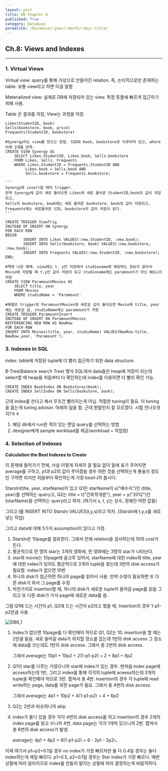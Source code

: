 ```yaml
---
layout: post
title: DB Chapter 8
published: True
category: Database
permalink: /Database/:year/:month/:day/:title/
---
```


## Ch.8: Views and Indexes

------------

### 1. Virtual Views

Virtual view: query를 통해 가상으로 만들어진 relation. 즉, 논리적으로만 존재하는 table. 보통 view라고 하면 이걸 말함

Materialized view: 실제로 DB에 저장되어 있는 view. 특정 튜플에 빠르게 접근하기 위해 사용.

Table 은 결과를 저장, View는 과정을 저장.

```mysql
Likes(StudentID, book)
Sells(bookstore, book, price)
Frequents(StudentID, bookstore)

#Synergy라는 view를 만드는 방법. SID와 book, bookstore로 이루어져 있고, where 아래 3개를 만족.
CREATE VIEW Synergy AS
    SELECT Likes.StudentID, Likes.book, Sells.bookstore
    FROM Likes, Sells, Frequents
    WHERE Likes.StudentID = Frequents.StudentID AND
         Likes.book = Sells.book AND
         Sells.bookstore = Frequents.bookstore;
	
'''
Synergy에 insert할 때의 trigger. 
만약 Synergy에 값이 새로 들어오면 Likes에 새로 들어온 StudentID,book의 값이 저장되고, 
Sells의 bookstore, book에는 새로 들어온 bookstore, book의 값이 저장되고, 
Frequents에는 새로들어온 SID, bookstore의 값이 저장이 된다.
'''

CREATE TRIGGER ViewTrig
INSTEAD OF INSERT ON Synergy
FOR EACH ROW
BEGIN
		INSERT INTO Likes VALUES(:new.StudentID, :new.book);
		INSERT INTO Sells(bookstore, book) VALUES(:new.bookstore, :new.book);
		INSERT INTO Frequents VALUES(:new.StudentID, :new.bookstore);
END;

#책에 나온 예제. view에는 t, y만 저장해서 studioname에 해당하는 정보가 없어서 Movie에 저장될 때 t,y만 값이 저장이 되고 studioname에는 paramount가 아닌 NULL이 저장
CREATE VIEW ParamountMovies AS
	SELECT title, year
	FROM Movies
	WHERE studioName = 'Paramount'

#해결은 trigger로 ParamountMovies에 새로운 값이 들어오면 Movie에 title, year에는 새로운 값, studioName에는 paramount가 저장
CREATE TRIGGER ParamountInsert
INSTEAD OF INSERT ON ParamountMovies
REFFERENCING NEW ROW AS NewRow
FOR EACH ROW
INSERT INTO Movies(title, year, studioName) VALUES(NewRow.title, NewRow.year, 'Paramount');
```

### 

### 3. Indexes in SQL

index:  table에 저장된 tuple에 더 빨리 접근하기 위한 data structure. 

B-Tree(Balance search Tree) 형식 SQL에서 data들은 heap에 저장이 되는데 select할 때 heap을 처음부터 다 확인하는데 index를 이용하면 더 빨리 확인 가능.

```mysql
CREATE INDEX BookIndex ON Bookstores(book);
CREATE INDEX SellIndex ON Sells(bookstore, book);
```

근데 index를 쓴다고 해서 무조건 빨라지는게 아님. 적절한 tuning이 필요. 이 tuning을 돕는게 tuning advisor. 아래의 일을 함. 근데 뭔말인지 잘 모르겠다. 시험 안나오겟지?ㅎㅎ

1. 해당 db에서 run한 적이 있는 랜덤 query를 선택하는 방법
2. designer에게 sample workload를 제공(workload = 작업량)



### 4. Selection of Indexes

**Calculation the Best Indexes to Create**

이 문제에 들어가기 전에, 사실 이렇게 자세히 알 필요 없이 밑에 표가 주어지면 average를 구하고, p1과 p2의 값이 주어졌을 경우 어떤 것을 선택하는게 좋을지 정도만 구하면 되지만 처음부터 확인하는게 가장 best니까 봅시다.

StarsIn(title, year, starName)이 있고 Q1은 starName이 s("배수지")인 (title, year)를 선택하는 query고, Q2는 title = t("건축학개론"), year = y("2012")인 (starName)을 선택하는 query라고 하자. (여기서 s, t, y는 상수, 정해진 어떤 값들)

그리고 I를 INSERT INTO StarsIn VALUES(t,y,s)라고 하자. (StarsIn에 t,y,s를 새로 넣는 작업)

그리고 data에 대해 5가지 assumption이 있다고 가정.

1. StarsIn은 10page를 점유한다. 그래서 전체 relation을 검사하는데 10의 cost가 든다.
2. 평균적으로 한 명의 star는 3개의 영화에, 한 영화에는 3명의 star가 나타난다.
3. star와 movie는 10page에 골고루 있어서, starName에 대한 index와 title, year에 대한 index가 있어도 평균적으로 3개의 tuple을 찾는데 3번의 disk access가 필요함. index가 없으면 10번
4. 하나의 disk가 접근하면 하나의 page를 읽어서 사용. 만약 수정이 필요하면 또 다른 disk가 와서 그 page를 수정
5. 마찬가지로 insertion할 때, 하나의 disk가 새로운 tuple이 들어갈 page를 읽음 그리고 또 다른 disk가 가서 page에 새로운 data를 씀.

그럼 Q1에 드는 시간이 p1, Q2에 드는 시간이 p2라고 했을 때, Insertion의 경우 1-p1-p2만큼 사용.

![DB8_1](https://user-images.githubusercontent.com/43085342/59440813-81e09980-8e32-11e9-9cdb-9022263c20b2.png)

1. Index가 없으면 10page를 다 확인해야 하므로 Q1, Q2는 10. insertion을 할 때는 2만큼 들음. 새로 들어갈 data가 위치할 장소를 잡는데 1번의 disk access 그 장소에 data를 쓰는데도 1번의 disk access. 그래서 총 2번의 disk access.

   그래서 average는 10p1 + 10p2 + 2(1-p1-p2) = 2 + 8p1 + 8p2

2. Q1이 star를 다루는 거였으니까 star에 index가 있는 경우. 맨처음 index page에 access하는데 1번, 그리고 index를 통해 각각의 tuple에 aceess하는데 3개의 tuple을 확인해야 하므로 3번. 합쳐서 총 4번. insertion의 경우 각 tuple에 read write하는 page, data를 위한 page가 필요. 그래서 총 4번의 disk access.

   그래서 average는 4p1 + 10p2 + 4(1-p1-p2) = 4 + 6p2 

3. Q2는 2번과 비슷하니까 skip

4. index가 둘다 있을 경우 각각 4번의 disk access를 하고 insertion의 경우 2개의 index page를 읽고 쓰니까 4번, data page는 각각 1개씩 있으니까 2번. 합쳐서 총 6번의 disk access가 발생.

   average는 4p1 + 4p2 + 6(1-p1-p2) = 6 - 2p1 - 2p2ㄴ

이제 여기서 p1=p2=0.1일 경우 no index가 가장 빠르지만 둘 다 0.4일 경우는 둘다 index하는게 제일 빠르다. p1=0.5, p2=0.1일 경우는 Star index가 가장 빠르다. 매번 상황에 따라 달라지므로 index를 만들지 말지는 상황에 따라 결정하는게 바람직하다.



